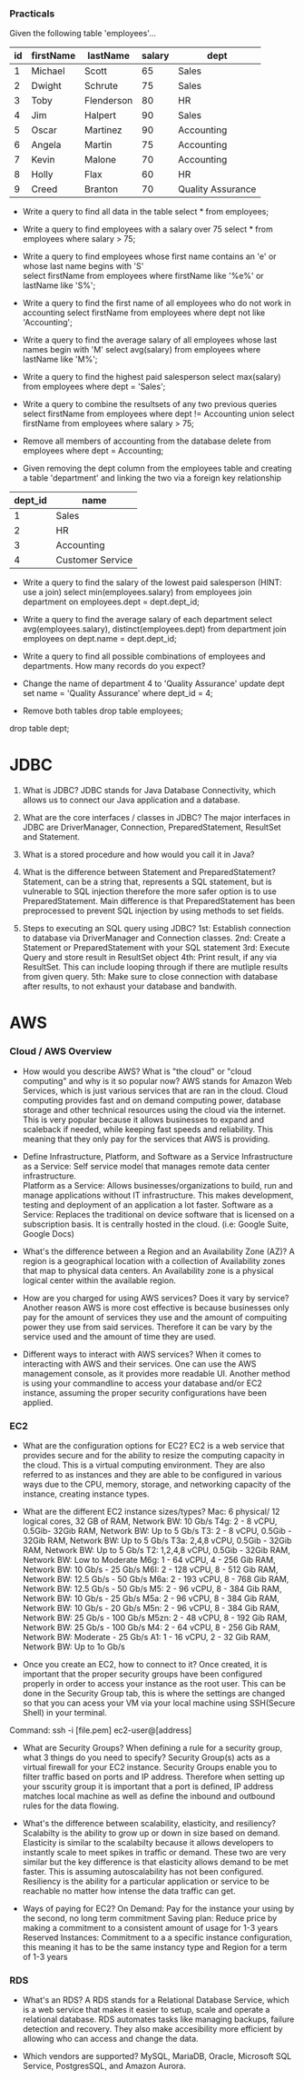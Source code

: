 ### Practicals

Given the following table 'employees'...

| id | firstName | lastName | salary | dept |
| --- | -------- | -------- | ------ | ---- |
| 1  | Michael   | Scott    | 65     | Sales|
| 2  | Dwight    | Schrute  | 75     | Sales|
| 3  | Toby      | Flenderson| 80    | HR  |
| 4  | Jim       | Halpert  | 90     | Sales|
| 5  | Oscar     | Martinez | 90     | Accounting |
| 6  | Angela    | Martin   | 75     | Accounting |
| 7  | Kevin     | Malone   | 70     | Accounting |
| 8  | Holly     | Flax     | 60     | HR |
| 9  | Creed     | Branton  | 70     | Quality Assurance |

* Write a query to find all data in the table
  select * from employees;

* Write a query to find employees with a salary over 75
  select * from employees where salary > 75;

* Write a query to find employees whose first name contains an 'e' or whose last name begins with 'S'\
  select firstName from employees where firstName like '%e%' or lastName like 'S%';

* Write a query to find the first name of all employees who do not work in accounting
  select firstName from employees where dept not like 'Accounting';

* Write a query to find the average salary of all employees whose last names begin with 'M'
select avg(salary) from employees where lastName like 'M%';

* Write a query to find the highest paid salesperson
select max(salary) from employees where dept = 'Sales';

* Write a query to combine the resultsets of any two previous queries
select firstName from employees where dept != Accounting union select firstName from employees where salary > 75;

* Remove all members of accounting from the database
delete from employees where dept = Accounting;

* Given removing the dept column from the employees table and creating a table 'department' and linking the two via a foreign key relationship

| dept_id | name |
| ------- | ---  |
| 1       | Sales |
| 2       | HR   |
| 3       | Accounting |
| 4       | Customer Service |

* Write a query to find the salary of the lowest paid salesperson (HINT: use a join)
select min(employees.salary) from employees join department on employees.dept = dept.dept_id;

* Write a query to find the average salary of each department
select avg(employees.salary), distinct(employees.dept) from department join employees on dept.name = dept.dept_id;

* Write a query to find all possible combinations of employees and departments. How many records do you expect?


* Change the name of department 4 to 'Quality Assurance'
update dept set name = 'Quality Assurance' where dept_id = 4;

* Remove both tables
drop table employees;

drop table dept;

# JDBC
1.	What is JDBC?
JDBC stands for Java Database Connectivity, which allows us to connect our Java application and a database.
2.	What are the core interfaces / classes in JDBC?
The major interfaces in JDBC are DriverManager, Connection, PreparedStatement, ResultSet and Statement.
3.	What is a stored procedure and how would you call it in Java?

4.	What is the difference between Statement and PreparedStatement?
Statement, can be a string that, represents a SQL statement, but is vulnerable to SQL injection therefore the more safer option is
to use PreparedStatement. Main difference is that PreparedStatement has been preprocessed to prevent SQL injection by using methods to
set fields.

5.	Steps to executing an SQL query using JDBC?
1st: Establish connection to database via DriverManager and Connection classes.
2nd: Create a Statement or PreparedStatement with your SQL statement 
3rd: Execute Query and store result in ResultSet object
4th: Print result, if any via ResultSet. This can include looping through if there are mutliple results from given query.
5th: Make sure to close connection with database after results, to not exhaust your database and bandwith.

# AWS

### Cloud / AWS Overview
* How would you describe AWS? What is "the cloud" or "cloud computing" and why is it so popular now?
AWS stands for Amazon Web Services, which is just various services that are ran in the cloud. Cloud computing provides fast and on demand computing power, database storage and other technical resources using the cloud via the internet. This is very popular because it allows businesses to expand and scaleback if needed, while keeping fast speeds and reliability. This meaning that they only pay for the services that AWS is providing.

* Define Infrastructure, Platform, and Software as a Service
Infrastructure as a Service: Self service model that manages remote data center infrastructure.  
Platform as a Service: Allows businesses/organizations to build, run and manage applications without IT infrastructure. This makes development, testing and deployment of an application a lot faster.
Software as a Service: Replaces the traditional on device software that is licensed on a subscription basis. It is centrally hosted in the cloud. (i.e: Google Suite, Google Docs)
 
* What's the difference between a Region and an Availability Zone (AZ)?
 A region is a geographical location with a collection of Availability zones that map to physical data centers. An Availability zone is a physical logical center within the available region. 

* How are you charged for using AWS services? Does it vary by service?
 Another reason AWS is more cost effective is because businesses only pay for the amount of services they use and the amount of compuiting power they use from said services. Therefore it can be vary by the service used and the amount of time they are used.  

* Different ways to interact with AWS services?
When it comes to interacting with AWS and their services. One can use the AWS management console, as it provides more readable UI. Another method is using your commandline to access your database and/or EC2 instance, assuming the proper security configurations have been applied.

### EC2

* What are the configuration options for EC2?
 EC2 is a web service that provides secure and for the ability to resize the computing capacity in the cloud. This is a virtual computing environment. They are also referred to as instances and they are able to be configured in various ways due to the CPU, memory, storage, and networking capacity of the instance, creating instance types.

* What are the different EC2 instance sizes/types?
 Mac: 6 physical/ 12 logical cores, 32 GB of RAM, Network BW: 10 Gb/s
 T4g: 2 - 8 vCPU, 0.5Gib- 32Gib RAM, Network BW: Up to 5 Gb/s
 T3: 2 - 8 vCPU, 0.5Gib - 32Gib RAM, Network BW: Up to 5 Gb/s
 T3a: 2,4,8 vCPU,  0.5Gib - 32Gib RAM, Network BW: Up to 5 Gb/s
 T2: 1,2,4,8 vCPU, 0.5Gib - 32Gib RAM, Network BW: Low to Moderate
 M6g: 1 - 64 vCPU, 4 - 256 Gib RAM, Network BW: 10 Gb/s - 25 Gb/s
 M6I: 2 - 128 vCPU, 8 - 512 Gib RAM, Network BW: 12.5 Gb/s - 50 Gb/s
 M6a: 2 - 193 vCPU, 8 - 768 Gib RAM, Network BW: 12.5 Gb/s - 50 Gb/s
 M5: 2 - 96 vCPU, 8 - 384 Gib RAM, Network BW: 10 Gb/s - 25 Gb/s
 M5a: 2 - 96 vCPU, 8 - 384 Gib RAM, Network BW: 10 Gb/s - 20 Gb/s
 M5n: 2 - 96 vCPU,  8 - 384 Gib RAM, Network BW: 25 Gb/s - 100 Gb/s
 M5zn: 2 - 48 vCPU, 8 - 192 Gib RAM, Network BW: 25 Gb/s - 100 Gb/s
 M4: 2 - 64 vCPU, 8 - 256 Gib RAM, Network BW: Moderate - 25 Gb/s
 A1: 1 - 16 vCPU, 2 - 32 Gib RAM,  Network BW: Up to 1o Gb/s 

* Once you create an EC2, how to connect to it?
 Once created, it is important that the proper security groups have been configured properly in order to access your instance as the root user. This can be done in the Security Group tab, this is where the settings are changed so that you can acess your VM via your local machine using SSH(Secure Shell) in your terminal.

 Command: ssh -i [file.pem] ec2-user@[address]

* What are Security Groups? When defining a rule for a security group, what 3 things do you need to specify?
  Security Group(s) acts as a virtual firewall for your EC2 instance. Security Groups enable you to filter traffic based on ports and IP address. Therefore when setting up your sscurity group it is important that a port is defined, IP address matches local machine as well as define the inbound and outbound rules for the data flowing. 

* What's the difference between scalability, elasticity, and resiliency?
 Scalabilty is the ability to grow up or down in size based on demand. Elasticity is similar to the scalabilty because it allows developers to instantly scale to meet spikes in traffic or demand. These two are very similar but the key difference is that elasticity allows demand to be met faster. This is assuming autoscalability has not been configured. Resiliency is the ability for a particular application or service to be reachable no matter how intense the data traffic can get. 

* Ways of paying for EC2?
On Demand: Pay for the instance your using by the second, no long term commitment
Saving plan: Reduce price by making a commitment to a consistent amount of usage for 1-3  years   
Reserved Instances: Commitment to a a specific instance configuration, this meaning it has to be the same instancy type and Region for a term of 1-3 years


### RDS

* What's an RDS?
A RDS stands for a Relational Database Service, which is a web service that makes it easier to setup, scale and operate a relational database. RDS automates tasks like managing backups, failure detection and recovery. They also make accesibility more efficient by allowing who can access and change the data.

* Which vendors are supported?
MySQL, MariaDB, Oracle, Microsoft SQL Service, PostgresSQL, and Amazon Aurora.

